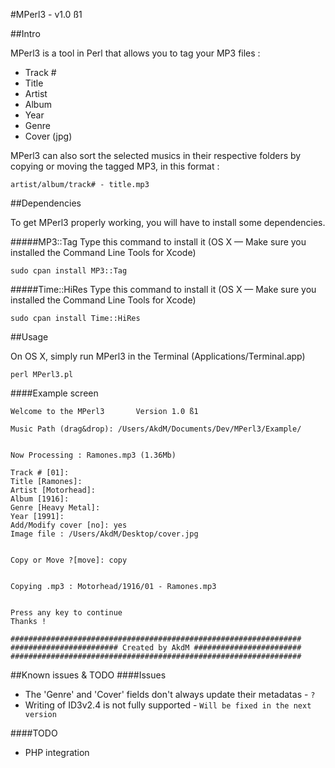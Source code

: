 #MPerl3 - v1.0 ß1

##Intro

MPerl3 is a tool in Perl that allows you to tag your MP3 files : 
* Track #
* Title
* Artist
* Album
* Year
* Genre
* Cover (jpg)

MPerl3 can also sort the selected musics in their respective folders by copying or moving the tagged MP3, in this format :

`artist/album/track# - title.mp3`


##Dependencies 

To get MPerl3 properly working, you will have to install some dependencies.

#####MP3::Tag
Type this command to install it (OS X — Make sure you installed the Command Line Tools for Xcode)

```
sudo cpan install MP3::Tag
```

#####Time::HiRes
Type this command to install it (OS X — Make sure you installed the Command Line Tools for Xcode)

```
sudo cpan install Time::HiRes
```


##Usage

On OS X, simply run MPerl3 in the Terminal (Applications/Terminal.app)

```
perl MPerl3.pl
```

####Example screen
```
Welcome to the MPerl3		Version 1.0 ß1

Music Path (drag&drop): /Users/AkdM/Documents/Dev/MPerl3/Example/    


Now Processing : Ramones.mp3 (1.36Mb)

Track # [01]:   
Title [Ramones]: 
Artist [Motorhead]: 
Album [1916]: 
Genre [Heavy Metal]: 
Year [1991]: 
Add/Modify cover [no]: yes
Image file : /Users/AkdM/Desktop/cover.jpg 


Copy or Move ?[move]: copy


Copying .mp3 : Motorhead/1916/01 - Ramones.mp3


Press any key to continue
Thanks !

#################################################################
######################## Created by AkdM ########################
#################################################################
```


##Known issues & TODO
####Issues
* The 'Genre' and 'Cover' fields don't always update their metadatas - `?`
* Writing of ID3v2.4 is not fully supported - `Will be fixed in the next version`

####TODO
* PHP integration

